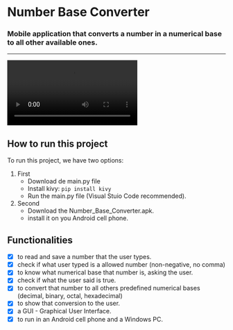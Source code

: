 # Number Base Converter

### Mobile application that converts a number in a numerical base to all other available ones.
--------

![app_video](app_video.mp4)

## How to run this project

To run this project, we have two options:

1) First
    * Download de main.py file
    * Install kivy: `pip install kivy` 
    *  Run the main.py file (Visual Stuio Code recommended).
2) Second
    * Download the Number_Base_Converter.apk.
    * install it on you Android cell phone.

## Functionalities

- [x] to read and save a number that the user types.
- [x] check if what user typed is a allowed number (non-negative, no comma)
- [x] to know what numerical base that number is, asking the user.
- [x] check if what the user said is true.
- [x] to convert that number to all others predefined numerical bases (decimal, binary, octal, hexadecimal)
- [x] to show that conversion to the user. 
- [x] a GUI - Graphical User Interface.
- [x] to run in an Android cell phone and a Windows PC.

